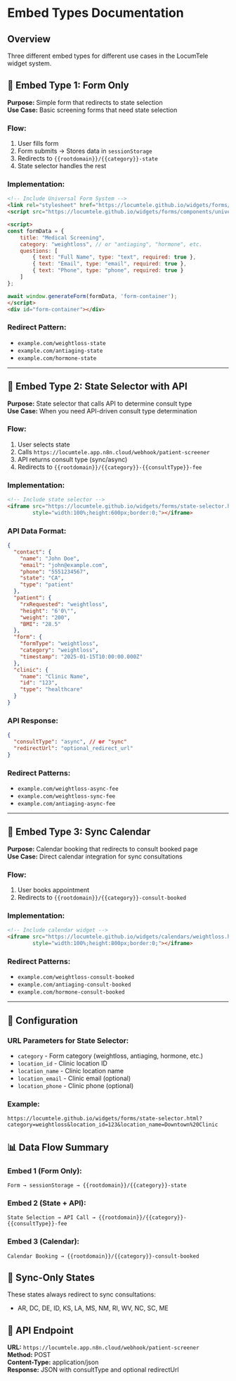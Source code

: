# Embed Types Documentation

## Overview

Three different embed types for different use cases in the LocumTele widget system.

## 🎯 Embed Type 1: Form Only

**Purpose:** Simple form that redirects to state selection  
**Use Case:** Basic screening forms that need state selection

### Flow:
1. User fills form
2. Form submits → Stores data in `sessionStorage`
3. Redirects to `{{rootdomain}}/{{category}}-state`
4. State selector handles the rest

### Implementation:
```html
<!-- Include Universal Form System -->
<link rel="stylesheet" href="https://locumtele.github.io/widgets/forms/components/universalFormStyle.css">
<script src="https://locumtele.github.io/widgets/forms/components/universalFormLoader.js"></script>

<script>
const formData = {
    title: "Medical Screening",
    category: "weightloss", // or "antiaging", "hormone", etc.
    questions: [
        { text: "Full Name", type: "text", required: true },
        { text: "Email", type: "email", required: true },
        { text: "Phone", type: "phone", required: true }
    ]
};

await window.generateForm(formData, 'form-container');
</script>
<div id="form-container"></div>
```

### Redirect Pattern:
- `example.com/weightloss-state`
- `example.com/antiaging-state`
- `example.com/hormone-state`

---

## 🎯 Embed Type 2: State Selector with API

**Purpose:** State selector that calls API to determine consult type  
**Use Case:** When you need API-driven consult type determination

### Flow:
1. User selects state
2. Calls `https://locumtele.app.n8n.cloud/webhook/patient-screener`
3. API returns consult type (sync/async)
4. Redirects to `{{rootdomain}}/{{category}}-{{consultType}}-fee`

### Implementation:
```html
<!-- Include state selector -->
<iframe src="https://locumtele.github.io/widgets/forms/state-selector.html?category=weightloss&location_id=123&location_name=Clinic%20Name" 
        style="width:100%;height:600px;border:0;"></iframe>
```

### API Data Format:
```json
{
  "contact": {
    "name": "John Doe",
    "email": "john@example.com",
    "phone": "5551234567",
    "state": "CA",
    "type": "patient"
  },
  "patient": {
    "rxRequested": "weightloss",
    "height": "6'0\"",
    "weight": "200",
    "BMI": "28.5"
  },
  "form": {
    "formType": "weightloss",
    "category": "weightloss",
    "timestamp": "2025-01-15T10:00:00.000Z"
  },
  "clinic": {
    "name": "Clinic Name",
    "id": "123",
    "type": "healthcare"
  }
}
```

### API Response:
```json
{
  "consultType": "async", // or "sync"
  "redirectUrl": "optional_redirect_url"
}
```

### Redirect Patterns:
- `example.com/weightloss-async-fee`
- `example.com/weightloss-sync-fee`
- `example.com/antiaging-async-fee`

---

## 🎯 Embed Type 3: Sync Calendar

**Purpose:** Calendar booking that redirects to consult booked page  
**Use Case:** Direct calendar integration for sync consultations

### Flow:
1. User books appointment
2. Redirects to `{{rootdomain}}/{{category}}-consult-booked`

### Implementation:
```html
<!-- Include calendar widget -->
<iframe src="https://locumtele.github.io/widgets/calendars/weightloss.html" 
        style="width:100%;height:800px;border:0;"></iframe>
```

### Redirect Patterns:
- `example.com/weightloss-consult-booked`
- `example.com/antiaging-consult-booked`
- `example.com/hormone-consult-booked`

---

## 🔧 Configuration

### URL Parameters for State Selector:
- `category` - Form category (weightloss, antiaging, hormone, etc.)
- `location_id` - Clinic location ID
- `location_name` - Clinic location name
- `location_email` - Clinic email (optional)
- `location_phone` - Clinic phone (optional)

### Example:
```
https://locumtele.github.io/widgets/forms/state-selector.html?category=weightloss&location_id=123&location_name=Downtown%20Clinic
```

## 📊 Data Flow Summary

### Embed 1 (Form Only):
```
Form → sessionStorage → {{rootdomain}}/{{category}}-state
```

### Embed 2 (State + API):
```
State Selection → API Call → {{rootdomain}}/{{category}}-{{consultType}}-fee
```

### Embed 3 (Calendar):
```
Calendar Booking → {{rootdomain}}/{{category}}-consult-booked
```

## 🚫 Sync-Only States

These states always redirect to sync consultations:
- AR, DC, DE, ID, KS, LA, MS, NM, RI, WV, NC, SC, ME

## 🔗 API Endpoint

**URL:** `https://locumtele.app.n8n.cloud/webhook/patient-screener`  
**Method:** POST  
**Content-Type:** application/json  
**Response:** JSON with consultType and optional redirectUrl
